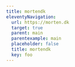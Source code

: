 ```yaml
---
title: mortendk
eleventyNavigation:
  url: https://morten.dk
  target: true
  parent: main
  parentexample: main
  placeholder: false
  title: mortendk
  key: foo
---
```

